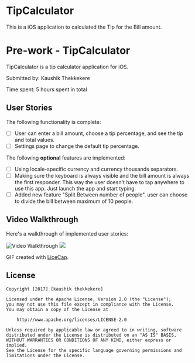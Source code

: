 # TipCalculator
This is a iOS application to calculated the Tip for the Bill amount.

# Pre-work - TipCalculator

TipCalculator is a tip calculator application for iOS.

Submitted by: Kaushik Thekkekere

Time spent: 5 hours spent in total

## User Stories

The following functionality is complete:

* [ ] User can enter a bill amount, choose a tip percentage, and see the tip and total values.
* [ ] Settings page to change the default tip percentage.

The following **optional** features are implemented:
* [ ] Using locale-specific currency and currency thousands separators.
* [ ] Making sure the keyboard is always visible and the bill amount is always the first responder. This way the user doesn't have to tap anywhere to use this app. Just launch the app and start typing.
* [ ] Added new feature "Split Between number of people". user can choose to divide the bill between maximum of 10 people.

## Video Walkthrough 

Here's a walkthrough of implemented user stories:

<img src='http://i.imgur.com/FydMH7q.gif' title='Video Walkthrough' width='' alt='Video Walkthrough' />
<img src='http://i.imgur.com/VjmeF8Y.gif' width='' />

GIF created with [LiceCap](http://www.cockos.com/licecap/).


## License

    Copyright [2017] [kaushik thekkekere]

    Licensed under the Apache License, Version 2.0 (the "License");
    you may not use this file except in compliance with the License.
    You may obtain a copy of the License at

        http://www.apache.org/licenses/LICENSE-2.0

    Unless required by applicable law or agreed to in writing, software
    distributed under the License is distributed on an "AS IS" BASIS,
    WITHOUT WARRANTIES OR CONDITIONS OF ANY KIND, either express or implied.
    See the License for the specific language governing permissions and
    limitations under the License.
